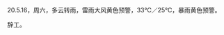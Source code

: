 <link href="../../css/style.css" rel="stylesheet" type="text/css" />

<span class="fzzy">20.5.16，周六，多云转雨，雷雨大风黄色预警，33℃／25℃，暴雨黄色预警。

<div class="p">

辞工。

